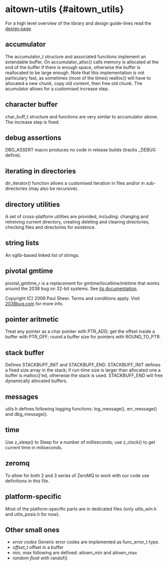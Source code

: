 aitown-utils                         {#aitown_utils}
============

For a high level overview of the library and design guide-lines read the
[design page](http://tnick.github.io/aitown/reference/aitown-utils.html).


accumulator
-----------

The accumulator_t structure and associated functions implement an extendable
buffer. On accumulator_alloc() calls memory is allocated at the end of the
buffer if there is enough space, otherwise the buffer is reallocated  to be
large enough. Note that this implementation is not particulary fast, as
sometimes (most of the times) realloc() will have to allocated a new
chunk, copy old content, then free old chunk.
The acumulator allows for a customised increase step.


character buffer
----------------

char_buff_t structure and functions are very similar to accumulator above.
The increase step is fixed.

debug assertions
----------------

DBG_ASSERT macro produces no code in release builds (tracks _DEBUG define).


iterating in directories
------------------------

dir_iterator() function allows a customised iteration in files and/or in
sub-directories (may also be recursive).


directory utilities
-------------------

A set of cross-platform utilities are provided, including:
changing and retreiving current directory, creating deleting and clearing
directories, checking files and directories for existence.


string lists
------------

An sglib-based linked list of strings.


pivotal gmtime
--------------

pivotal_gmtime_r is a replacement for gmtime/localtime/mktime that works around
the 2038 bug on 32-bit systems. See
[its documentation](http://2038bug.com/pivotal_gmtime_doc.html).

Copyright (C) 2009  Paul Sheer. Terms and conditions apply.
Visit [2038bug.com](http://2038bug.com/) for more info.


pointer aritmetic
-----------------

Treat any pointer as a char pointer with PTR_ADD; get the offset
inside a buffer with PTR_OFF; round a buffer size for pointers with ROUND_TO_PTR.


stack buffer
------------

Defines STACKBUFF_INIT and STACKBUFF_END. STACKBUFF_INIT defines a
fixed size array in the stack; if run-time size is larger than allocated one
a buffer is malloc()'ed, otherwise the stack is used. STACKBUFF_END will
free dynamically allocated buffers.


messages
--------

utils.h defines following logging functions: log_message(), err_message() and
dbg_message().


time
----

Use z_sleep() to Sleep for a number of milliseconds; use z_clock() to
get current time in miliseconds.


zeromq
------

To allow for both 2 and 3 series of ZeroMQ to work with our code use
definitions in this file.


platform-specific
-----------------

Most of the platform-specific parts are in dedicated files (only utils_win.h and
utils_posix.h for now).


Other small ones
----------------

- *error codes* Generic error codes are implemented as func_error_t type.
- *offset_t* offset in a buffer
- *min, max* following are defined: aitown_min and aitown_max
- *random float* with randof()











